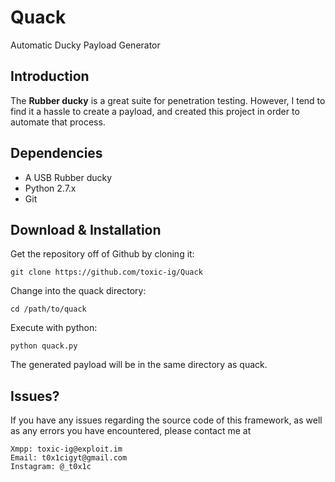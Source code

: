 # Quack
Automatic Ducky Payload Generator

## Introduction

The __Rubber ducky__ is a great suite for penetration testing. However, I tend to find it a hassle to create a payload, and created this project in order to automate that process.


## Dependencies

* A USB Rubber ducky
* Python 2.7.x
* Git

## Download & Installation

Get the repository off of Github by cloning it:

    git clone https://github.com/toxic-ig/Quack

Change into the quack directory:

    cd /path/to/quack

Execute with python:

    python quack.py

The generated payload will be in the same directory as quack.

## Issues?

If you have any issues regarding the source code of this framework, as well as any errors you have encountered, please contact me at 

    Xmpp: toxic-ig@exploit.im
    Email: t0x1cigyt@gmail.com
    Instagram: @_t0x1c
